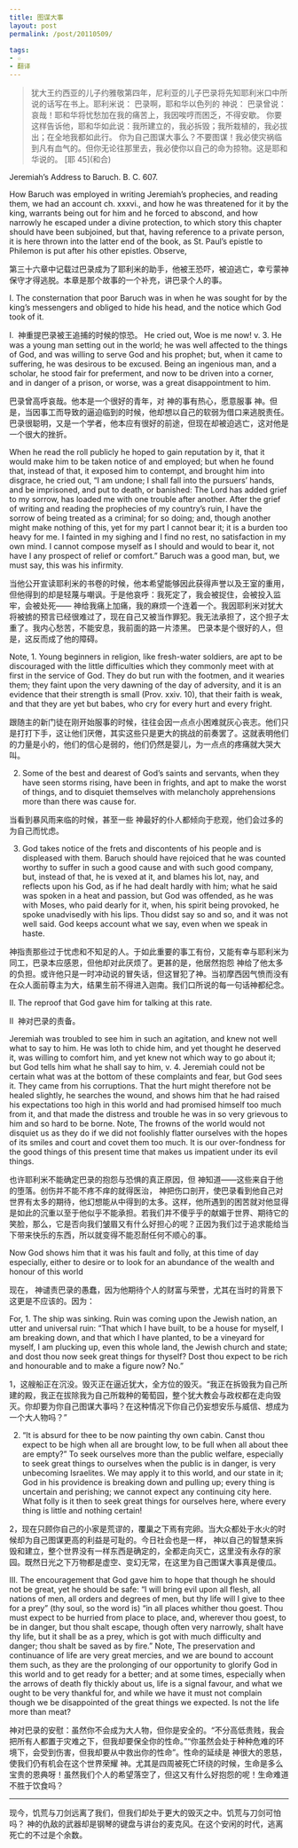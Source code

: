 ```yaml
---
title: 图谋大事
layout: post
permalink: /post/20110509/

tags:
- ☆
- 翻译
---
```


> 犹大王约西亚的儿子约雅敬第四年，尼利亚的儿子巴录将先知耶利米口中所说的话写在书上。耶利米说： 巴录啊，耶和华以色列的 神说： 巴录曾说：哀哉！耶和华将忧愁加在我的痛苦上，我因唉哼而困乏，不得安歇。 你要这样告诉他，耶和华如此说：我所建立的，我必拆毁；我所栽植的，我必拔出；在全地我都如此行。 你为自己图谋大事么？不要图谋！我必使灾祸临到凡有血气的。但你无论往那里去，我必使你以自己的命为掠物。这是耶和华说的。
> \[耶 45\](和合)
>
>

Jeremiah’s Address to Baruch.
B. C. 607.

How Baruch was employed in writing Jeremiah’s prophecies, and reading them, we had an account ch. xxxvi., and how he was threatened for it by the king, warrants being out for him and he forced to abscond, and how narrowly he escaped under a divine protection, to which story this chapter should have been subjoined, but that, having reference to a private person, it is here thrown into the latter end of the book, as St. Paul’s epistle to Philemon is put after his other epistles. Observe,

第三十六章中记载过巴录成为了耶利米的助手，他被王恐吓，被迫逃亡，幸亏蒙神保守才得逃脱。本章是那个故事的一个补充，讲巴录个人的事。

I. The consternation that poor Baruch was in when he was sought for by the king’s messengers and obliged to hide his head, and the notice which God took of it.

I.  神重提巴录被王追捕的时候的惊恐。
He cried out, Woe is me now! v. 3. He was a young man setting out in the world; he was well affected to the things of God, and was willing to serve God and his prophet; but, when it came to suffering, he was desirous to be excused. Being an ingenious man, and a scholar, he stood fair for preferment, and now to be driven into a corner, and in danger of a prison, or worse, was a great disappointment to him.

巴录曾高呼哀哉。他本是一个很好的青年，对 神的事有热心，愿意服事
神。但是，当因事工而导致的逼迫临到的时候，他却想以自己的软弱为借口来逃脱责任。巴录很聪明，又是一个学者，他本应有很好的前途，但现在却被迫逃亡，这对他是一个很大的挫折。

When he read the roll publicly he hoped to gain reputation by it, that it would make him to be taken notice of and employed; but when he found that, instead of that, it exposed him to contempt, and brought him into disgrace, he cried out, “I am undone; I shall fall into the pursuers’ hands, and be imprisoned, and put to death, or banished: The Lord has added grief to my sorrow, has loaded me with one trouble after another. After the grief of writing and reading the prophecies of my country’s ruin, I have the sorrow of being treated as a criminal; for so doing; and, though another might make nothing of this, yet for my part I cannot bear it; it is a burden too heavy for me. I fainted in my sighing and I find no rest, no satisfaction in my own mind. I cannot compose myself as I should and would to bear it, not have I any prospect of relief or comfort.” Baruch was a good man, but, we must say, this was his infirmity.

当他公开宣读耶利米的书卷的时候，他本希望能够因此获得声誉以及王室的重用，但他得到的却是轻蔑与嘲讽。于是他哀呼：我死定了，我会被捉住，会被投入监牢，会被处死—— 神给我痛上加痛，我的麻烦一个连着一个。我因耶利米对犹大将被掳的预言已经很难过了，现在自己又被当作罪犯。我无法承担了，这个担子太重了。我内心愁苦，不能安息，我前面的路一片漆黑。
巴录本是个很好的人，但是，这反而成了他的障碍。

Note, 1. Young beginners in religion, like fresh-water soldiers, are apt to be discouraged with the little difficulties which they commonly meet with at first in the service of God. They do but run with the footmen, and it wearies them; they faint upon the very dawning of the day of adversity, and it is an evidence that their strength is small (Prov. xxiv. 10), that their faith is weak, and that they are yet but babes, who cry for every hurt and every fright.

跟随主的新门徒在刚开始服事的时候，往往会因一点点小困难就灰心丧志。他们只是打打下手，这让他们厌倦，其实这些只是更大的挑战的前奏罢了。这就表明他们的力量是小的，他们的信心是弱的，他们仍然是婴儿，为一点点的疼痛就大哭大叫。

2. Some of the best and dearest of God’s saints and servants, when they have seen storms rising, have been in frights, and apt to make the worst of things, and to disquiet themselves with melancholy apprehensions more than there was cause for.

当看到暴风雨来临的时候，甚至一些 神最好的仆人都倾向于悲观，他们会过多的为自己而忧虑。

3. God takes notice of the frets and discontents of his people and is displeased with them. Baruch should have rejoiced that he was counted worthy to suffer in such a good cause and with such good company, but, instead of that, he is vexed at it, and blames his lot, nay, and reflects upon his God, as if he had dealt hardly with him; what he said was spoken in a heat and passion, but God was offended, as he was with Moses, who paid dearly for it, when, his spirit being provoked, he spoke unadvisedly with his lips. Thou didst say so and so, and it was not well said. God keeps account what we say, even when we speak in haste.

神指责那些过于忧虑和不知足的人。于如此重要的事工有份，又能有幸与耶利米为同工，巴录本应感恩，但他却对此厌烦了。更甚的是，他居然抱怨 神给了他太多的负担。或许他只是一时冲动说的冒失话，但这冒犯了神。当初摩西因气愤而没有在众人面前尊主为大，结果生前不得进入迦南。我们口所说的每一句话神都纪念。

II. The reproof that God gave him for talking at this rate.

II  神对巴录的责备。

Jeremiah was troubled to see him in such an agitation, and knew not well what to say to him. He was loth to chide him, and yet thought he deserved it, was willing to comfort him, and yet knew not which way to go about it; but God tells him what he shall say to him, v. 4. Jeremiah could not be certain what was at the bottom of these complaints and fear, but God sees it. They came from his corruptions. That the hurt might therefore not be healed slightly, he searches the wound, and shows him that he had raised his expectations too high in this world and had promised himself too much from it, and that made the distress and trouble he was in so very grievous to him and so hard to be borne. Note, The frowns of the world would not disquiet us as they do if we did not foolishly flatter ourselves with the hopes of its smiles and court and covet them too much. It is our over-fondness for the good things of this present time that makes us impatient under its evil things.

也许耶利米不能确定巴录的抱怨与恐惧的真正原因，但 神知道——这些来自于他的堕落。创伤并不能不疼不痒的就得医治， 神把伤口剖开，使巴录看到他自己对世界有太多的期待，他幻想能从中得到的太多。这样，他所遇到的困苦就对他显得是如此的沉重以至于他似乎不能承担。若我们并不傻乎乎的献媚于世界、期待它的笑脸，那么，它是否向我们皱眉又有什么好担心的呢？正因为我们过于追求能给当下带来快乐的东西，所以就变得不能忍耐任何不顺心的事。

Now God shows him that it was his fault and folly, at this time of day especially, either to desire or to look for an abundance of the wealth and honour of this world

现在， 神谴责巴录的愚蠢，因为他期待个人的财富与荣誉，尤其在当时的背景下这更是不应该的。因为：

For, 1. The ship was sinking. Ruin was coming upon the Jewish nation, an utter and universal ruin: “That which I have built, to be a house for myself, I am breaking down, and that which I have planted, to be a vineyard for myself, I am plucking up, even this whole land, the Jewish church and state; and dost thou now seek great things for thyself? Dost thou expect to be rich and honourable and to make a figure now? No.”

1，这艘船正在沉没。毁灭正在逼近犹大，全方位的毁灭。“我正在拆毁我为自己所建的殿，我正在拔除我为自己所栽种的葡萄园，整个犹大教会与政权都在走向毁灭。你却要为你自己图谋大事吗？在这种情况下你自己仍妄想安乐与威信、想成为一个大人物吗？”

2. “It is absurd for thee to be now painting thy own cabin. Canst thou expect to be high when all are brought low, to be full when all about thee are empty?” To seek ourselves more than the public welfare, especially to seek great things to ourselves when the public is in danger, is very unbecoming Israelites. We may apply it to this world, and our state in it; God in his providence is breaking down and pulling up; every thing is uncertain and perishing; we cannot expect any continuing city here. What folly is it then to seek great things for ourselves here, where every thing is little and nothing certain!

2，现在只顾你自己的小家是荒谬的，覆巢之下焉有完卵。当大众都处于水火的时候却为自己图谋更高的利益是可耻的。今日社会也是一样， 神以自己的智慧来拆毁和建立，整个世界没有一样东西是确定的，全都走向灭亡，这里没有永存的家园。既然日光之下万物都是虚空、变幻无常，在这里为自己图谋大事真是傻瓜。

III. The encouragement that God gave him to hope that though he should not be great, yet he should be safe: “I will bring evil upon all flesh, all nations of men, all orders and degrees of men, but thy life will I give to thee for a prey” (thy soul, so the word is) “in all places whither thou goest. Thou must expect to be hurried from place to place, and, wherever thou goest, to be in danger, but thou shalt escape, though often very narrowly, shalt have thy life, but it shall be as a prey, which is got with much difficulty and danger; thou shalt be saved as by fire.” Note, The preservation and continuance of life are very great mercies, and we are bound to account them such, as they are the prolonging of our opportunity to glorify God in this world and to get ready for a better; and at some times, especially when the arrows of death fly thickly about us, life is a signal favour, and what we ought to be very thankful for, and while we have it must not complain though we be disappointed of the great things we expected. Is not the life more than meat?

神对巴录的安慰：虽然你不会成为大人物，但你是安全的。“不分高低贵贱，我会把所有人都置于灾难之下，但我却要保全你的性命。”“你虽然会处于种种危难的环境下，会受到伤害，但我却要从中救出你的性命”。性命的延续是 神很大的恩慈，使我们仍有机会在这个世界荣耀 神。尤其是四周被死亡环绕的时候，生命是多么宝贵的恩典呀！虽然我们个人的希望落空了，但这又有什么好抱怨的呢！生命难道不胜于饮食吗？

____________________

现今，饥荒与刀剑远离了我们，但我们却处于更大的毁灭之中。饥荒与刀剑可怕吗？ 神的仇敌的武器却是钢琴的键盘与讲台的麦克风。在这个安闲的时代，逃离死亡的不过是个余数。
